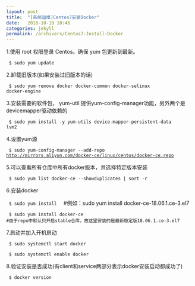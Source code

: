 ```yaml
---
layout: post
title:  "[系统运维]Centos7安装Docker"
date:   2018-10-10 10:46
categories: jekyll
permalink: /archivers/Centos7-Install-Docker
---
```


 1.使用 root 权限登录 Centos。确保 yum 包更新到最新。
 
 <code>  $ sudo yum update</code> 

 2.卸载旧版本(如果安装过旧版本的话)
 
 <code> $ sudo yum remove docker  docker-common docker-selinux docker-engine </code> 

 3.安装需要的软件包， yum-util 提供yum-config-manager功能，另外两个是devicemapper驱动依赖的
 
 <code>  $ sudo yum install -y yum-utils device-mapper-persistent-data lvm2 </code> 
 
 4.设置yum源
 
 <code>  $ sudo yum-config-manager --add-repo http://mirrors.aliyun.com/docker-ce/linux/centos/docker-ce.repo </code> 


 5.可以查看所有仓库中所有docker版本，并选择特定版本安装
 
 <code>  $ sudo yum list docker-ce --showduplicates | sort -r </code> 

 6.安装docker
 
 <code>  $ sudo yum install <FQPN>  </code> #例如：sudo yum install docker-ce-18.06.1.ce-3.el7
 
 <code>  $ sudo yum install docker-ce  #由于repo中默认只开启stable仓库，故这里安装的是最新稳定版18.06.1.ce-3.el7</code> 

 7.启动并加入开机启动
 
 <code>  $ sudo systemctl start docker </code> 
 
 <code>  $ sudo systemctl enable docker </code> 

8.验证安装是否成功(有client和service两部分表示docker安装启动都成功了)

<code>  $ docker version </code> 
